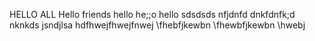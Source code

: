 HELLO ALL 
Hello friends 
hello 
he;;o hello 
sdsdsds
nfjdnfd
dnkfdnfk;d
nknkds
jsndjlsa
hdfhwejfhwejfnwej
\fhebfjkewbn
\fhewbfjkewbn
\hwebj
